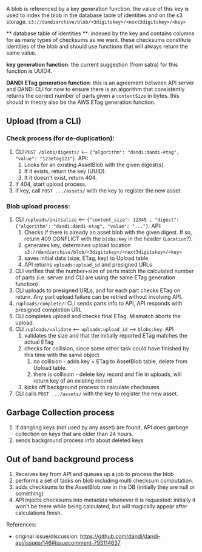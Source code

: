 A blob is referenced by a key generation function. the value of this key is used to index the blob in the database table of identities and on the s3 storage. `s3://dandiarchive/blob/<3digitskey>/<next3digitskey>/<key>`

** database table of identities **: indexed by the key and contains columns for as many types of checksums as we want. these checksums constitute identities of the blob and should use functions that will always return the same value.

**key generation function**: the current suggestion (from satra) for this function is UUID4.

**DANDI ETag generation function**: this is an agreement between API server and DANDI CLI for now to ensure there is an algorithm that consistently returns the correct number of parts given a `contentSize` in bytes. this should in theory also be the AWS ETag generation function.

## Upload (from a CLI)

### Check process (for de-duplication):
1. CLI `POST /blobs/digests/` <-- `{"algorithm": "dandi:dandi-etag", "value": "123etag123"}`. API:
    1. Looks for an existing AssetBlob with the given digest(s).
    2. If it exists, return the key (UUID).
    3. It it doesn't exist, return 404.
2. If 404, start upload process.
3. if key, call `POST .../assets/` with the key to register the new asset.

### Blob upload process:
1. CLI `/uploads/initialize` <-- `{"content_size": 12345 , "digest": {"algorithm": "dandi:dandi-etag", "value": "..."}`. API:
   1. Checks if there is already an asset blob with the given digest. If so, return 409 CONFLICT with the `blobs:key` in the header (`Location`?).
   2. generates key, determines upload location `s3://dandiarchive/blob/<3digitskey>/<next3digitskey>/<key>`
   3. saves initial data (size, ETag, key) to Upload table
   4. API returns `uploads:upload_id` and presigned URLs
4. CLI verifies that the number+size of parts match the calculated number of parts (i.e. server and CLI are using the same ETag generation function)
5. CLI uploads to presigned URLs, and for each part checks ETag on return. Any part upload failure can be retried without involving API.
6. `/uploads/complete/`: CLI sends parts info to API, API responds with presigned completion URL
7. CLI completes upload and checks final ETag. Mismatch aborts the upload.
8. CLI `/uploads/validate` <-- `uploads:upload_id` --> `blobs:key`. API
    1. validates the size and that the initially reported ETag matches the actual ETag
    2. checks for collision, since some other task could have finished by this time with the same object
        1. no collision - adds key + ETag to AssetBlob table, delete from Upload table.
        2. there is collision - delete key record and file in uploads, will return key of an existing record
    4. kicks off background process to calculate checksums
9. CLI calls `POST .../assets/` with the key to register the new asset.

## Garbage Collection process

1. if dangling keys (not used by any asset) are found, API does garbage collection on keys that are older than 24 hours.
2. sends background process info about deleted keys

## Out of band background process

1. Receives key from API and queues up a job to process the blob
2. performs a set of tasks on blob including multi checksum computation.
3. adds checksums to the AssetBlob row in the DB (initially they are null or something)
4. API injects checksums into metadata whenever it is requested: initially it won't be there while being calculated, but will magically appear after calculations finish.

References:

- original issue/discussion: https://github.com/dandi/dandi-api/issues/146#issuecomment-793114637
